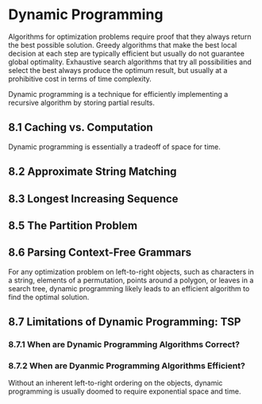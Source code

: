 Dynamic Programming
===================

Algorithms for optimization problems require proof that they always return the best possible solution. Greedy algorithms that make the best local decision at each step are typically efficient but usually do not guarantee global optimality. Exhaustive search algorithms that try all possibilities and select the best always produce the optimum result, but usually at a prohibitive cost in terms of time complexity.

Dynamic programming is a technique for efficiently implementing a recursive algorithm by storing partial results.

8.1 Caching vs. Computation
---------------------------

Dynamic programming is essentially a tradeoff of space for time.

8.2 Approximate String Matching
-------------------------------

8.3 Longest Increasing Sequence
-------------------------------

8.5 The Partition Problem
-------------------------

8.6 Parsing Context-Free Grammars
---------------------------------

For any optimization problem on left-to-right objects, such as characters in a string, elements of a permutation, points around a polygon, or leaves in a search tree, dynamic programming likely leads to an efficient algorithm to find the optimal solution.

8.7 Limitations of Dynamic Programming: TSP
-------------------------------------------

### 8.7.1 When are Dynamic Programming Algorithms Correct?

### 8.7.2 When are Dyanmic Programming Algorithms Efficient?

Without an inherent left-to-right ordering on the objects, dynamic programming is usually doomed to require exponential space and time.
